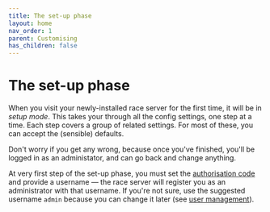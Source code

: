 ```yaml
---
title: The set-up phase
layout: home
nav_order: 1
parent: Customising
has_children: false
---
```



# The set-up phase

When you visit your newly-installed race server for the first time, it will be in _setup mode_. This takes your through all the config settings, one step at a time. Each step covers a group of related settings. For most of these, you can accept the (sensible) defaults.

Don't worry if you get any wrong, because once you've finished, you'll be logged in as an administator, and can go back and change anything.

At very first step of the set-up phase, you must set the
[authorisation code](auth) and provide a username — the race server will
register you as an administrator with that username. If you're not sure,
use the suggested username `admin` because you can change it later (see
[user management](../running/user-management)).

